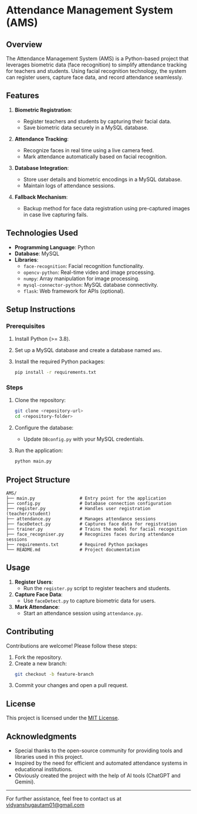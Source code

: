 # Attendance Management System (AMS)

## **Overview**
The Attendance Management System (AMS) is a Python-based project that leverages biometric data (face recognition) to simplify attendance tracking for teachers and students. Using facial recognition technology, the system can register users, capture face data, and record attendance seamlessly.

## **Features**
1. **Biometric Registration**:
   - Register teachers and students by capturing their facial data.
   - Save biometric data securely in a MySQL database.

2. **Attendance Tracking**:
   - Recognize faces in real time using a live camera feed.
   - Mark attendance automatically based on facial recognition.

3. **Database Integration**:
   - Store user details and biometric encodings in a MySQL database.
   - Maintain logs of attendance sessions.

4. **Fallback Mechanism**:
   - Backup method for face data registration using pre-captured images in case live capturing fails.

## **Technologies Used**
- **Programming Language**: Python
- **Database**: MySQL
- **Libraries**:
  - `face-recognition`: Facial recognition functionality.
  - `opencv-python`: Real-time video and image processing.
  - `numpy`: Array manipulation for image processing.
  - `mysql-connector-python`: MySQL database connectivity.
  - `flask`: Web framework for APIs (optional).

## **Setup Instructions**

### **Prerequisites**
1. Install Python (>= 3.8).
2. Set up a MySQL database and create a database named `ams`.
3. Install the required Python packages:

   ```bash
   pip install -r requirements.txt
   ```

### **Steps**
1. Clone the repository:
   ```bash
   git clone <repository-url>
   cd <repository-folder>
   ```

2. Configure the database:
   - Update `DBconfig.py` with your MySQL credentials.

3. Run the application:
   ```bash
   python main.py
   ```

## **Project Structure**
```
AMS/
├── main.py                 # Entry point for the application
├── config.py               # Database connection configuration
├── register.py             # Handles user registration (teacher/student)
├── attendance.py           # Manages attendance sessions
├── faceDetect.py           # Captures face data for registration
├── trainer.py              # Trains the model for facial recognition
├── face_recogniser.py      # Recognizes faces during attendance sessions
├── requirements.txt        # Required Python packages
└── README.md               # Project documentation
```

## **Usage**
1. **Register Users**:
   - Run the `register.py` script to register teachers and students.
2. **Capture Face Data**:
   - Use `faceDetect.py` to capture biometric data for users.
3. **Mark Attendance**:
   - Start an attendance session using `attendance.py`.

## **Contributing**
Contributions are welcome! Please follow these steps:
1. Fork the repository.
2. Create a new branch:
   ```bash
   git checkout -b feature-branch
   ```
3. Commit your changes and open a pull request.

## **License**
This project is licensed under the [MIT License](LICENSE).

## **Acknowledgments**
- Special thanks to the open-source community for providing tools and libraries used in this project.
- Inspired by the need for efficient and automated attendance systems in educational institutions.
- Obviously created the project with the help of AI tools (ChatGPT and Gemini).

---
For further assistance, feel free to contact us at vidyanshugautam01@gmail.com

